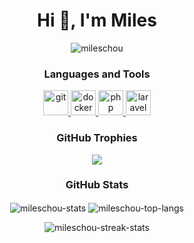 <h1 align="center">Hi 👋, I'm Miles</h1>
<p align="center"> <img src="https://komarev.com/ghpvc/?username=mileschou" alt="mileschou" /> </p>

<h3 align="center">Languages and Tools</h3>

<p align="center">
  <a href="https://git-scm.com" target="_blank"> <img src="https://simpleicons.org/icons/git.svg" alt="git" width="40" height="40"/> </a>
  <a href="https://www.docker.com" target="_blank"> <img src="https://simpleicons.org/icons/docker.svg" alt="docker" width="40" height="40"/> </a>
  <a href="https://www.php.net" target="_blank"> <img src="https://simpleicons.org/icons/php.svg" alt="php" width="40" height="40"/> </a>
  <a href="https://laravel.com" target="_blank"> <img src="https://simpleicons.org/icons/laravel.svg" alt="laravel" width="40" height="40"/> </a>
</p>

<h3 align="center">GitHub Trophies</h3>

<p align="center">
  <img align="center" src="https://github-profile-trophy.vercel.app/?username=MilesChou&theme=chalk&column=7" />
</p>

<h3 align="center">GitHub Stats</h3>

<p align="center">
  <img align="center" src="https://github-readme-stats.vercel.app/api?username=MilesChou&show_icons=true&theme=slateorange" alt="mileschou-stats" />
  <img align="center" src="https://github-readme-stats.vercel.app/api/top-langs?username=MilesChou&layout=compact&langs_count=7&theme=slateorange" alt="mileschou-top-langs" />
</p>

<p align="center">
  <img align="center" src="https://github-readme-streak-stats.herokuapp.com/?user=MilesChou&theme=dark" alt="mileschou-streak-stats" />
</p>
